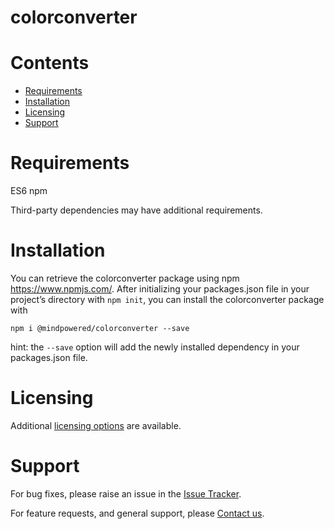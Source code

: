 
colorconverter
==============

Contents
========

* [Requirements](#requirements)
* [Installation](#installation)
* [Licensing](#licensing)
* [Support](#support)

# Requirements
ES6
npm


Third-party dependencies may have additional requirements.

# Installation
You can retrieve the colorconverter package using npm https://www.npmjs.com/. After initializing your packages.json file in your project’s directory with `npm init`, you can install the colorconverter package with
```
npm i @mindpowered/colorconverter --save
```
hint: the `--save` option will add the newly installed dependency in your packages.json file. 


# Licensing
Additional [licensing options][licensing] are available.

# Support
For bug fixes, please raise an issue in the [Issue Tracker][bugs].

For feature requests, and general support, please [Contact us][contact].



[bugs]: https://github.com/mindpowered/color-converter-js/issues
[contact]: https://mindpowered.dev/support.html?ref=color-converter-js/
[licensing]: https://mindpowered.dev/?ref=color-converter-js
